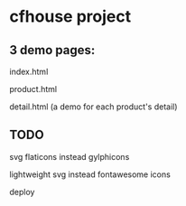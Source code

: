 # cfhouse project

## 3 demo pages:

index.html

product.html

detail.html (a demo for each product's detail)


## TODO

svg flaticons instead gylphicons

lightweight svg instead fontawesome icons

deploy

